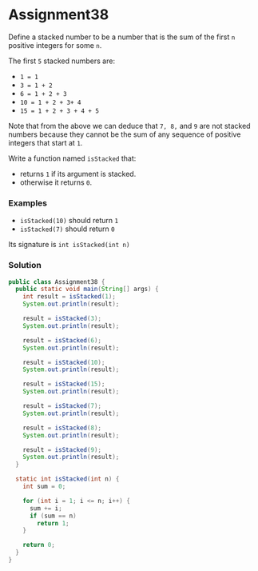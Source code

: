 # Assignment38

Define a stacked number to be a number that is the sum of the first `n` positive integers for some `n`.

The first `5` stacked numbers are:

* `1 = 1`
* `3 = 1 + 2`
* `6 = 1 + 2 + 3`
* `10 = 1 + 2 + 3+ 4`
* `15 = 1 + 2 + 3 + 4 + 5`

Note that from the above we can deduce that `7, 8,` and `9` are not stacked numbers because they cannot be the sum of any sequence of positive integers that start at `1`.

Write a function named `isStacked` that:

* returns `1` if its argument is stacked.
* otherwise it returns `0`.

### Examples

* `isStacked(10)` should return `1` 
* `isStacked(7)` should return `0`

Its signature is `int isStacked(int n)`

### Solution

```java
public class Assignment38 {
  public static void main(String[] args) {
    int result = isStacked(1);
    System.out.println(result);

    result = isStacked(3);
    System.out.println(result);

    result = isStacked(6);
    System.out.println(result);

    result = isStacked(10);
    System.out.println(result);

    result = isStacked(15);
    System.out.println(result);

    result = isStacked(7);
    System.out.println(result);

    result = isStacked(8);
    System.out.println(result);

    result = isStacked(9);
    System.out.println(result);
  }

  static int isStacked(int n) {
    int sum = 0;

    for (int i = 1; i <= n; i++) {
      sum += i;
      if (sum == n)
        return 1;
    }

    return 0;
  }
}
```
